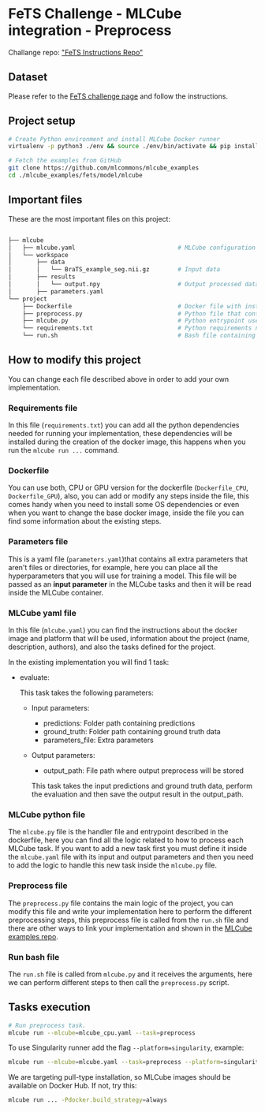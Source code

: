 # FeTS Challenge - MLCube integration - Preprocess

Challange repo: ["FeTS Instructions Repo"](https://github.com/FETS-AI/Challenge)

## Dataset

Please refer to the [FeTS challenge page](https://fets-ai.github.io/Challenge/data/) and follow the instructions.

## Project setup

```bash
# Create Python environment and install MLCube Docker runner 
virtualenv -p python3 ./env && source ./env/bin/activate && pip install mlcube-docker

# Fetch the examples from GitHub
git clone https://github.com/mlcommons/mlcube_examples
cd ./mlcube_examples/fets/model/mlcube
```

## Important files

These are the most important files on this project:

```bash

├── mlcube
│   ├── mlcube.yaml                             # MLCube configuration file, it defines the project, author, platform, docker and tasks.
│   └── workspace
│       ├── data
│       │   └── BraTS_example_seg.nii.gz        # Input data
│       ├── results
│       │   └── output.npy                      # Output processed data
│       ├── parameters.yaml
└── project
    ├── Dockerfile                              # Docker file with instructions to create the image for the project.
    ├── preprocess.py                           # Python file that contains the main logic of the project.
    ├── mlcube.py                               # Python entrypoint used by MLCube, contains the logic for MLCube tasks.
    └── requirements.txt                        # Python requirements needed to run the project inside Docker.
    └── run.sh                                  # Bash file containing logic to call preprocess.py script.
```

## How to modify this project

You can change each file described above in order to add your own implementation.

### Requirements file

In this file (`requirements.txt`) you can add all the python dependencies needed for running your implementation, these dependencies will be installed during the creation of the docker image, this happens when you run the ```mlcube run ...``` command.

### Dockerfile

You can use both, CPU or GPU version for the dockerfile (`Dockerfile_CPU`, `Dockerfile_GPU`), also, you can add or modify any steps inside the file, this comes handy when you need to install some OS dependencies or even when you want to change the base docker image, inside the file you can find some information about the existing steps.

### Parameters file

This is a yaml file (`parameters.yaml`)that contains all extra parameters that aren't files or directories, for example, here you can place all the hyperparameters that you will use for training a model. This file will be passed as an **input parameter** in the MLCube tasks and then it will be read inside the MLCube container.

### MLCube yaml file

In this file (`mlcube.yaml`) you can find the instructions about the docker image and platform that will be used, information about the project (name, description, authors), and also the tasks defined for the project.

In the existing implementation you will find 1 task:

* evaluate:

    This task takes the following parameters:

  * Input parameters:
    * predictions: Folder path containing predictions
    * ground_truth: Folder path containing ground truth data
    * parameters_file: Extra parameters
  * Output parameters:
    * output_path: File path where output preprocess will be stored

    This task takes the input predictions and ground truth data, perform the evaluation and then save the output result in the output_path.

### MLCube python file

The `mlcube.py` file is the handler file and entrypoint described in the dockerfile, here you can find all the logic related to how to process each MLCube task. If you want to add a new task first you must define it inside the `mlcube.yaml` file with its input and output parameters and then you need to add the logic to handle this new task inside the `mlcube.py` file.

### Preprocess file

The `preprocess.py` file contains the main logic of the project, you can modify this file and write your implementation here to perform the different preprocessing steps, this preprocess file is called from the `run.sh` file and there are other ways to link your implementation and shown in the [MLCube examples repo](https://github.com/mlcommons/mlcube_examples).

### Run bash file

The `run.sh` file is called from `mlcube.py` and it receives the arguments, here we can perform different steps to then call the `preprocess.py` script.

## Tasks execution

```bash
# Run preprocess task.
mlcube run --mlcube=mlcube_cpu.yaml --task=preprocess
```

To use Singularity runner add the flag `--platform=singularity`, example:

```bash
mlcube run --mlcube=mlcube.yaml --task=preprocess --platform=singularity
```

We are targeting pull-type installation, so MLCube images should be available on Docker Hub. If not, try this:

```Bash
mlcube run ... -Pdocker.build_strategy=always
```
